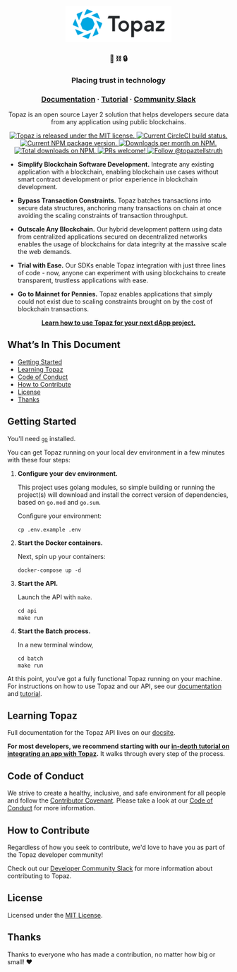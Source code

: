 <p align="center">
  <a href="https://topaz.io">
    <img alt="Topaz" src="topaz.svg" width="240" />
  </a>
</p>
<h3 align="center">
  💎 ⛓️ 🔒
</h3>
<h3 align="center">
  Placing trust in technology
</h3>
<h3 align="center">
  <a href="https://topaz.io/docs/">Documentation</a>
  <span> · </span>
  <a href="https://topaz.io/tutorial/">Tutorial</a>
  <span> · </span>
  <a href="https://join.slack.com/t/topaz-developers/shared_invite/zt-7bxno80m-nGrysu2fid_vh0iFFr5hUg">Community Slack</a>
</h3>
<p align="center">
  Topaz is an open source Layer 2 solution that helps developers secure data
  from any application using public blockchains.
</p>
<p align="center">
  <a href="https://github.com/decent-labs/topaz/blob/master/LICENSE">
    <img src="https://img.shields.io/badge/license-MIT-blue.svg" alt="Topaz is
    released under the MIT license." />
  </a>
  <a href="https://circleci.com/gh/decent-labs/topaz">
    <img src="https://circleci.com/gh/decent-labs/topaz.svg?style=shield"
    alt="Current CircleCI build status." />
  </a>
  <a href="https://www.npmjs.org/package/topaz">
    <img src="https://img.shields.io/npm/v/topaz.svg" alt="Current NPM
    package version." />
  </a>
  <a href="https://npmcharts.com/compare/topaz?minimal=true">
    <img src="https://img.shields.io/npm/dm/topaz.svg" alt="Downloads
    per month on NPM." />
  </a>
  <a href="https://npmcharts.com/compare/topaz?minimal=true">
    <img src="https://img.shields.io/npm/dt/topaz.svg" alt="Total
    downloads on NPM." />
  </a>
  <a href="https://topaz.io/tutorial">
    <img src="https://img.shields.io/badge/PRs-welcome-brightgreen.svg"
    alt="PRs welcome!" />
  </a>
  <a href="https://twitter.com/intent/follow?screen_name=topaztellstruth">
    <img
    src="https://img.shields.io/twitter/follow/topaztellstruth.svg?label=Follow%20topaztellstruth"
    alt="Follow @topaztellstruth" />
  </a>
</p>

- **Simplify Blockchain Software Development.** Integrate any existing
  application with a blockchain, enabling blockchain use cases without smart
  contract development or prior experience in blockchain development.

- **Bypass Transaction Constraints.** Topaz batches transactions into secure
  data structures, anchoring many transactions on chain at once avoiding the
  scaling constraints of transaction throughput.

- **Outscale Any Blockchain.** Our hybrid development pattern using data from
  centralized applications secured on decentralized networks enables the usage
  of blockchains for data integrity at the massive scale the web demands.

- **Trial with Ease.** Our SDKs enable Topaz integration with just three lines
  of code - now, anyone can experiment with using blockchains to create
  transparent, trustless applications with ease.

- **Go to Mainnet for Pennies.** Topaz enables applications that simply could
  not exist due to scaling constraints brought on by the cost of blockchain
  transactions.

<p align="center">
  <a href="https://topaz.io/tutorial">
    <b>Learn how to use Topaz for your next dApp project.</b>
  </a>
</p>

## What’s In This Document

- [Getting Started](#getting-started)
- [Learning Topaz](#learning-topaz)
- [Code of Conduct](#code-of-conduct)
- [How to Contribute](#how-to-contribute)
- [License](#license)
- [Thanks](#thanks)

## Getting Started

You'll need [`go`](https://golang.org/) installed.

You can get Topaz running on your local dev environment in a few minutes with
these four steps:

1. **Configure your dev environment.**

    This project uses golang modules, so simple building or running the
    project(s) will download and install the correct version of dependencies,
    based on `go.mod` and `go.sum`.

    Configure your environment:

    ```shell
    cp .env.example .env
    ```

2. **Start the Docker containers.**

    Next, spin up your containers:

    ```shell
    docker-compose up -d
    ```

3. **Start the API.**

    Launch the API with `make`.

    ```shell
    cd api
    make run
    ```

4. **Start the Batch process.**

    In a new terminal window,

    ```shell
    cd batch
    make run
    ```

At this point, you've got a fully functional Topaz running on your machine. For
instructions on how to use Topaz and our API, see our
[documentation](https://topaz.io/docs) and
[tutorial](https://topaz.io/tutorial).

## Learning Topaz

Full documentation for the Topaz API lives on our
[docsite](https://topaz.io/docs).

**For most developers, we recommend starting with our [in-depth tutorial on
integrating an app with Topaz](https://topaz.io/tutorial).** It walks through
every step of the process.

## Code of Conduct

We strive to create a healthy, inclusive, and safe environment for all people
and follow the [Contributor Covenant](https://contributor-covenant.org). Please
take a look at our [Code of Conduct](./CODE_OF_CONDUCT.md) for more
information.

## How to Contribute

Regardless of how you seek to contribute, we'd love to have you as part of the
Topaz developer community!

Check out our [Developer Community Slack](https://join.slack.com/t/topaz-developers/shared_invite/zt-7bxno80m-nGrysu2fid_vh0iFFr5hUg)
for more information about contributing to Topaz.

## License

Licensed under the [MIT License](./LICENSE).

## Thanks

Thanks to everyone who has made a contribution, no matter how big or small!
:heart:
